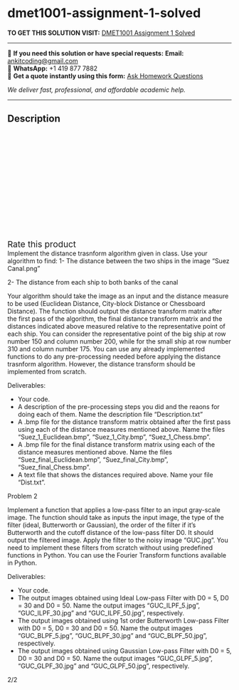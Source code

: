 # dmet1001-assignment-1-solved
**TO GET THIS SOLUTION VISIT:** [DMET1001 Assignment 1 Solved](https://www.ankitcodinghub.com/product/dmet1001-assignment-1-solved/)


---

📩 **If you need this solution or have special requests:** **Email:** ankitcoding@gmail.com  
📱 **WhatsApp:** +1 419 877 7882  
📄 **Get a quote instantly using this form:** [Ask Homework Questions](https://www.ankitcodinghub.com/services/ask-homework-questions/)

*We deliver fast, professional, and affordable academic help.*

---

<h2>Description</h2>



<div class="kk-star-ratings kksr-auto kksr-align-center kksr-valign-top" data-payload="{&quot;align&quot;:&quot;center&quot;,&quot;id&quot;:&quot;90877&quot;,&quot;slug&quot;:&quot;default&quot;,&quot;valign&quot;:&quot;top&quot;,&quot;ignore&quot;:&quot;&quot;,&quot;reference&quot;:&quot;auto&quot;,&quot;class&quot;:&quot;&quot;,&quot;count&quot;:&quot;0&quot;,&quot;legendonly&quot;:&quot;&quot;,&quot;readonly&quot;:&quot;&quot;,&quot;score&quot;:&quot;0&quot;,&quot;starsonly&quot;:&quot;&quot;,&quot;best&quot;:&quot;5&quot;,&quot;gap&quot;:&quot;4&quot;,&quot;greet&quot;:&quot;Rate this product&quot;,&quot;legend&quot;:&quot;0\/5 - (0 votes)&quot;,&quot;size&quot;:&quot;24&quot;,&quot;title&quot;:&quot;DMET1001 Assignment 1 Solved&quot;,&quot;width&quot;:&quot;0&quot;,&quot;_legend&quot;:&quot;{score}\/{best} - ({count} {votes})&quot;,&quot;font_factor&quot;:&quot;1.25&quot;}">

<div class="kksr-stars">

<div class="kksr-stars-inactive">
            <div class="kksr-star" data-star="1" style="padding-right: 4px">


<div class="kksr-icon" style="width: 24px; height: 24px;"></div>
        </div>
            <div class="kksr-star" data-star="2" style="padding-right: 4px">


<div class="kksr-icon" style="width: 24px; height: 24px;"></div>
        </div>
            <div class="kksr-star" data-star="3" style="padding-right: 4px">


<div class="kksr-icon" style="width: 24px; height: 24px;"></div>
        </div>
            <div class="kksr-star" data-star="4" style="padding-right: 4px">


<div class="kksr-icon" style="width: 24px; height: 24px;"></div>
        </div>
            <div class="kksr-star" data-star="5" style="padding-right: 4px">


<div class="kksr-icon" style="width: 24px; height: 24px;"></div>
        </div>
    </div>

<div class="kksr-stars-active" style="width: 0px;">
            <div class="kksr-star" style="padding-right: 4px">


<div class="kksr-icon" style="width: 24px; height: 24px;"></div>
        </div>
            <div class="kksr-star" style="padding-right: 4px">


<div class="kksr-icon" style="width: 24px; height: 24px;"></div>
        </div>
            <div class="kksr-star" style="padding-right: 4px">


<div class="kksr-icon" style="width: 24px; height: 24px;"></div>
        </div>
            <div class="kksr-star" style="padding-right: 4px">


<div class="kksr-icon" style="width: 24px; height: 24px;"></div>
        </div>
            <div class="kksr-star" style="padding-right: 4px">


<div class="kksr-icon" style="width: 24px; height: 24px;"></div>
        </div>
    </div>
</div>


<div class="kksr-legend" style="font-size: 19.2px;">
            <span class="kksr-muted">Rate this product</span>
    </div>
    </div>
<div class="page" title="Page 1">
<div class="layoutArea">
<div class="column">
Implement the distance trasnform algorithm given in class. Use your algorithm to find: 1- The distance between the two ships in the image “Suez Canal.png”

2- The distance from each ship to both banks of the canal

Your algorithm should take the image as an input and the distance measure to be used (Euclidean Distance, City-block Distance or Chessboard Distance). The function should output the distance transform matrix after the first pass of the algorithm, the final distance transform matrix and the distances indicated above measured relative to the representative point of each ship. You can consider the representative point of the big ship at row number 150 and column number 200, while for the small ship at row number 310 and column number 175. You can use any already implemented functions to do any pre-processing needed before applying the distance trasnform algorithm. However, the distance transform should be implemented from scratch.

Deliverables:

<ul>
<li>Your code.</li>
<li>A description of the pre-processing steps you did and the reaons for doing each of them. Name the description file “Description.txt”</li>
<li>A .bmp file for the distance transform matrix obtained after the first pass using each of the distance measures mentioned above. Name the files “Suez_1_Euclidean.bmp”, “Suez_1_City.bmp”, “Suez_1_Chess.bmp”.</li>
<li>A .bmp file for the final distance transform matrix using each of the distance measures mentioned above. Name the files “Suez_final_Euclidean.bmp”, “Suez_final_City.bmp”, “Suez_final_Chess.bmp”.</li>
<li>A text file that shows the distances required above. Name your file “Dist.txt”.</li>
</ul>
</div>
</div>
<div class="layoutArea">
<div class="column"></div>
</div>
</div>
<div class="page" title="Page 2">
<div class="layoutArea">
<div class="column">
Problem 2

Implement a function that applies a low-pass filter to an input gray-scale image. The function should take as inputs the input image, the type of the filter (ideal, Butterworth or Gaussian), the order of the filter if it’s Butterworth and the cutoff distance of the low-pass filter D0. It should output the filtered image. Apply the filter to the noisy image “GUC.jpg”. You need to implement these filters from scratch without using predefined functions in Python. You can use the Fourier Transform functions available in Python.

Deliverables:

<ul>
<li>Your code.</li>
<li>The output images obtained using Ideal Low-pass Filter with D0 = 5, D0 = 30 and D0 = 50. Name the output images “GUC_ILPF_5.jpg”, “GUC_ILPF_30.jpg” and “GUC_ILPF_50.jpg”, respectively.</li>
<li>The output images obtained using 1st order Butterworth Low-pass Filter with D0 = 5, D0 = 30 and D0 = 50. Name the output images “GUC_BLPF_5.jpg”, “GUC_BLPF_30.jpg” and “GUC_BLPF_50.jpg”, respectively.</li>
<li>The output images obtained using Gaussian Low-pass Filter with D0 = 5, D0 = 30 and D0 = 50. Name the output images “GUC_GLPF_5.jpg”, “GUC_GLPF_30.jpg” and “GUC_GLPF_50.jpg”, respectively.</li>
</ul>
</div>
</div>
<div class="layoutArea">
<div class="column">
2/2

</div>
</div>
</div>
